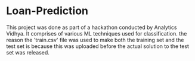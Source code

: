 # Loan-Prediction
This project was done as part of a hackathon conducted by Analytics Vidhya. It comprises of various ML techniques used for classification.
the reason the 'train.csv' file was used to make both the training set and the test set is because this was uploaded before the actual solution to
the test set was released. 
